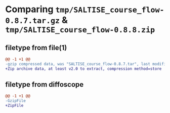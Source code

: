 # Comparing `tmp/SALTISE_course_flow-0.8.7.tar.gz` & `tmp/SALTISE_course_flow-0.8.8.zip`

## filetype from file(1)

```diff
@@ -1 +1 @@
-gzip compressed data, was "SALTISE_course_flow-0.8.7.tar", last modified: Sat Jul 29 02:21:34 2023, max compression
+Zip archive data, at least v2.0 to extract, compression method=store
```

## filetype from diffoscope

```diff
@@ -1 +1 @@
-GzipFile
+ZipFile
```

